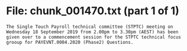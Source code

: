 ﻿# File: chunk_001470.txt (part 1 of 1)
```
The Single Touch Payroll technical committee (STPTC) meeting on Wednesday 18 September 2019 from 2.00pm to 3.30pm (AEST) has been given over to a commencement session for the STPTC technical focus grooup for PAYEVNT.0004.2020 (Phase2) Questions.
```

